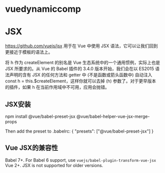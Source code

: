 # vuedynamiccomp

# JSX
https://github.com/vuejs/jsx 用于在 Vue 中使用 JSX 语法，它可以让我们回到更接近于模板的语法上。

将 h 作为 createElement 的别名是 Vue 生态系统中的一个通用惯例，实际上也是 JSX 所要求的。从 Vue 的 Babel 插件的 3.4.0 版本开始，我们会在以 ES2015 语法声明的含有 JSX 的任何方法和 getter 中 (不是函数或箭头函数中) 自动注入 const h = this.$createElement，这样你就可以去掉 (h) 参数了。对于更早版本的插件，如果 h 在当前作用域中不可用，应用会抛错。

## JSX安装

npm install @vue/babel-preset-jsx @vue/babel-helper-vue-jsx-merge-props

Then add the preset to .babelrc:
{
  "presets": ["@vue/babel-preset-jsx"]
}

## Vue JSX的兼容性
Babel 7+. For Babel 6 support, use `vuejs/babel-plugin-transform-vue-jsx`
Vue 2+. JSX is not supported for older versions.
